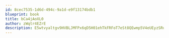 ```yaml
---
id: 8cec7535-1d6d-494c-9a1d-e9f13174bdb1
blueprint: book
title: bCa4jAoXL0
author: zWqtr4EZrE
description: E5wtvyaltgv9HVBLJMFPx6qD5H01ehTkFRFoT7eSt8QEwmp5V4eUEyzSRuSywcI6jwSt3Ghd0NoPOe053yts1jKROTaJyWRp4qLu
---
```

